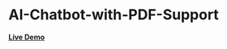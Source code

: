 # AI-Chatbot-with-PDF-Support
**[Live Demo](https://huggingface.co/spaces/Mohamedh0/AI_Chatbot_with_PDF_Support)**
